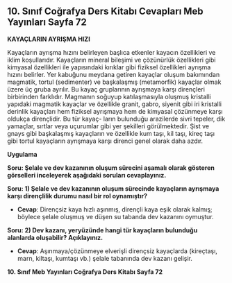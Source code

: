 ## 10. Sınıf Coğrafya Ders Kitabı Cevapları Meb Yayınları Sayfa 72

**KAYAÇLARIN AYRIŞMA HIZI**

Kayaçların ayrışma hızını belirleyen başlıca etkenler kayacın özellikleri ve iklim koşullarıdır. Kayaçların mineral bileşimi ve çözünürlük özellikleri gibi kimyasal özellikleri ile yapısındaki kırıklar gibi fiziksel özellikleri ayrışma hızını belirler. Yer kabuğunu meydana getiren kayaçlar oluşum bakımından magmatik, tortul (sedimenter) ve başkalaşmış (metamorfik) kayaçlar olmak üzere üç gruba ayrılır. Bu kayaç gruplarının ayrışmaya karşı dirençleri birbirinden farklıdır. Magmanın soğuyup katılaşmasıyla oluşmuş kristalli yapıdaki magmatik kayaçlar ve özellikle granit, gabro, siyenit gibi iri kristalli derinlik kayaçları hem fiziksel ayrışmaya hem de kimyasal çözünmeye karşı oldukça dirençlidir. Bu tür kayaç- ların bulunduğu arazilerde sivri tepeler, dik yamaçlar, sırtlar veya uçurumlar gibi yer şekilleri görülmektedir. Şist ve gnays gibi başkalaşmış kayaçların ve özellikle kum taşı, kil taşı, kireç taşı gibi tortul kayaçların ayrışmaya karşı direnci genel olarak daha azdır.

**Uygulama**

**Soru: Şelale ve dev kazanının oluşum sürecini aşamalı olarak gösteren görselleri inceleyerek aşağıdaki soruları cevaplayınız.**

**Soru: 1) Şelale ve dev kazanının oluşum sürecinde kayaçların ayrışmaya karşı dirençlilik durumu nasıl bir rol oynamıştır?**

* **Cevap**: Dirençsiz kaya hızlı aşınmış, dirençli kaya eşik olarak kalmış; böylece şelale oluşmuş ve düşen su tabanda dev kazanını oymuştur.

**Soru: 2) Dev kazanı, yeryüzünde hangi tür kayaçların bulunduğu alanlarda oluşabilir? Açıklayınız.**

* **Cevap**: Aşınmaya/çözünmeye elverişli dirençsiz kayaçlarda (kireçtaşı, marn, kiltaşı, kumtaşı vb.) şelale tabanında dev kazanı gelişir.

**10. Sınıf Meb Yayınları Coğrafya Ders Kitabı Sayfa 72**